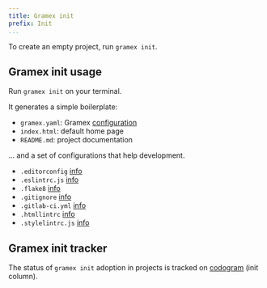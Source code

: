 ```yaml
---
title: Gramex init
prefix: Init
...
```


To create an empty project, run `gramex init`.

## Gramex init usage

Run `gramex init` on your terminal.

<link rel="stylesheet" type="text/css" href="../node_modules/asciinema-player/resources/public/css/asciinema-player.css">
<asciinema-player src="gramex-init.rec" cols="100" rows="20" idle-time-limit="0.5"></asciinema-player>

It generates a simple boilerplate:

- `gramex.yaml`: Gramex [configuration](../config/)
- `index.html`: default home page
- `README.md`: project documentation

... and a set of configurations that help development.

- `.editorconfig` [info](http://editorconfig.org/)
- `.eslintrc.js` [info](https://eslint.org/docs/user-guide/configuring)
- `.flake8` [info](http://flake8.pycqa.org/en/latest/user/configuration.html)
- `.gitignore` [info](https://git-scm.com/docs/gitignore)
- `.gitlab-ci.yml` [info](https://docs.gitlab.com/ce/ci/yaml/)
- `.htmllintrc` [info](https://github.com/htmllint/htmllint)
- `.stylelintrc.js` [info](https://stylelint.io/user-guide/configuration/)


## Gramex init tracker

The status of `gramex init` adoption in projects is tracked on [codogram](https://learn.gramener.com/codogram/#projects/) (init column).

<script src="../node_modules/asciinema-player/resources/public/js/asciinema-player.js"></script>
